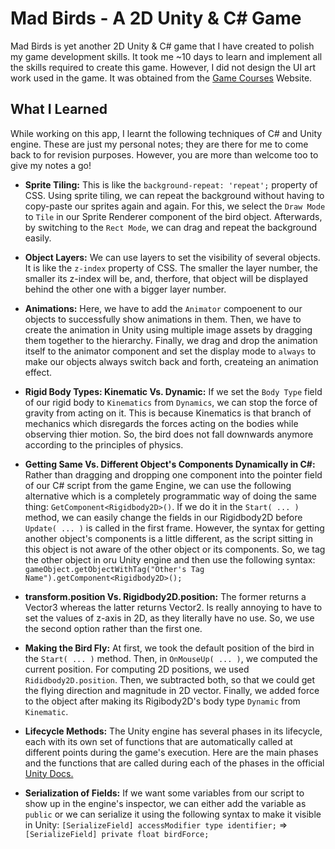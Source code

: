 # Mad Birds - A 2D Unity & C# Game

Mad Birds is yet another 2D Unity & C# game that I have created to polish my game development skills. It took me ~10 days to learn and implement all the skills required to create this game. However, I did not design the UI art work used in the game. It was obtained from the [Game Courses](https://game.courses/birds) Website.

## What I Learned

While working on this app, I learnt the following techniques of C# and Unity engine. These are just my personal notes; they are there for me to come back to for revision purposes. However, you are more than welcome too to give my notes a go!

- **Sprite Tiling:** This is like the `background-repeat: 'repeat';` property of CSS. Using sprite tiling, we can repeat the background without having to copy-paste our sprites again and again. For this, we select the `Draw Mode` to `Tile` in our Sprite Renderer component of the bird object. Afterwards, by switching to the `Rect Mode`, we can drag and repeat the background easily.

- **Object Layers:** We can use layers to set the visibility of several objects. It is like the `z-index` property of CSS. The smaller the layer number, the smaller its z-index will be, and, therfore, that object will be displayed behind the other one with a bigger layer number.

- **Animations:** Here, we have to add the `Animator` compoenent to our objects to successfully show animations in them. Then, we have to create the animation in Unity using multiple image assets by dragging them together to the hierarchy. Finally, we drag and drop the animation itself to the animator component and set the display mode to `always` to make our objects always switch back and forth, createing an animation effect.

- **Rigid Body Types: Kinematic Vs. Dynamic:** If we set the `Body Type` field of our rigid body to `Kinematics` from `Dynamics`, we can stop the force of gravity from acting on it. This is because Kinematics is that branch of mechanics which disregards the forces acting on the bodies while observing thier motion. So, the bird does not fall downwards anymore according to the principles of physics.

- **Getting Same Vs. Different Object's Components Dynamically in C#:** Rather than dragging and dropping one component into the pointer field of our C# script from the game Engine, we can use the following alternative which is a completely programmatic way of doing the same thing: `GetComponent<Rigidbody2D>()`. If we do it in the `Start( ... )` method, we can easily change the fields in our Rigidbody2D before `Update( ... )` is called in the first frame.
  However, the syntax for getting another object's components is a little different, as the script sitting in this object is not aware of the other object or its components. So, we tag the other object in oru Unity engine and then use the following syntax: `gameObject.getObjectWithTag("Other's Tag Name").getComponent<Rigidbody2D>();`

- **transform.position Vs. Rigidbody2D.position:** The former returns a Vector3 whereas the latter returns Vector2. Is really annoying to have to set the values of z-axis in 2D, as they literally have no use. So, we use the second option rather than the first one.

- **Making the Bird Fly:** At first, we took the default position of the bird in the `Start( ... )` method. Then, in `OnMouseUp( ... )`, we computed the current position. For computing 2D positions, we used `Rididbody2D.position`. Then, we subtracted both, so that we could get the flying direction and magnitude in 2D vector. Finally, we added force to the object after making its Rigibody2D's body type `Dynamic` from `Kinematic`.

- **Lifecycle Methods:** The Unity engine has several phases in its lifecycle, each with its own set of functions that are automatically called at different points during the game's execution. Here are the main phases and the functions that are called during each of the phases in the official [Unity Docs.](https://docs.unity3d.com/Manual/ExecutionOrder.html)

- **Serialization of Fields:** If we want some variables from our script to show up in the engine's inspector, we can either add the variable as `public` or we can serialize it using the following syntax to make it visible in Unity: `[SerializeField] accessModifier type identifier;` => `[SerializeField] private float birdForce;`
